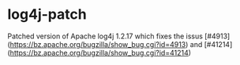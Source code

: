 # log4j-patch
Patched version of Apache log4j 1.2.17 which fixes the issus [#4913] (https://bz.apache.org/bugzilla/show_bug.cgi?id=4913) and [#41214] (https://bz.apache.org/bugzilla/show_bug.cgi?id=41214)
